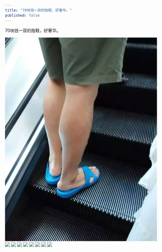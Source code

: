 ```yaml
---
title: "70块钱一双的拖鞋，好奢华。"
published: false
---
```

70块钱一双的拖鞋，好奢华。

![](./1.jpg)
![](./2.jpg)
![](./3.jpg)
![](./4.jpg)
![](./5.jpg)
![](./6.jpg)
![](./7.jpg)
![](./8.jpg)
![](./9.jpg)
